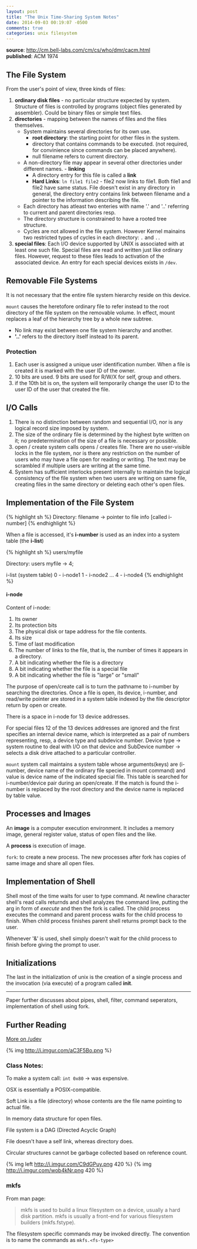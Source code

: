 ```yaml
---
layout: post
title: "The Unix Time-Sharing System Notes"
date: 2014-09-03 00:19:07 -0500
comments: true
categories: unix filesystem
---
```


**source**: http://cm.bell-labs.com/cm/cs/who/dmr/cacm.html<br/>
**published**: ACM 1974

## The File System
From the user's point of view, three kinds of files:

1. **ordinary disk files** - no particular structure expected by system. Structure of files is controlled by programs (object files generated by assembler). Could be binary files or simple text files.
2. **directories** - mapping between the names of files and the files themselves.
    * System maintains several directories for its own use.
      - **root directory**: the starting point for other files in the system.
      - directory that contains commands to be executed. (not required, for convinience since commands can be placed anywhere).
      - null filename refers to current directory. <!-- more -->
    * A non-directory file may appear in several other directories under different names. - **linking**
      - A directory entry for this file is called a **link**
      - **Hard Links**: `ln file1 file2` - file2 now links to file1. Both file1 and file2 have same status. File doesn't exist in any directory in general, the directory entry contains link between filename and a pointer to the information describing the file.
    * Each directory has atleast two enteries with name '.' and '..' referring to current and parent directories resp.
    * The directory structure is constrained to have a rooted tree structure.
    * Cycles are not allowed in the file system. However Kernel mainains two restricted types of cycles in each directory: `.` and `..`
3. **special files**: Each I/O device supported by UNIX is associated with at least one such file. Special files are read and written just like ordinary files. However, request to these files leads to activation of the associated device. An entry for each special devices exists in `/dev`.

<!-- more -->
## Removable File Systems

It is not necessary that the entire file system hierarchy reside on this device.

`mount` causes the heretofore ordinary file to refer instead to the root directory of the file system on the removable volume. In effect, mount replaces a leaf of the hierarchy tree by a whole new subtree.

- No link may exist between one file system hierarchy and another.
- **'..'** refers to the directory itself instead to its parent.

### Protection

1. Each user is assigned a unique user identification number. When a file is created it is marked with the user ID of the owner.
2. 10 bits are used. 9 bits are used for R/W/X for self, group and others.
3. if the 10th bit is on, the system will temporarily change the user ID to the user ID of the user that created the file.

## I/O Calls

1. There is no distinction between random and sequential I/O, nor is any logical record size imposed by system.
2. The size of the ordinary file is determined by the highest byte written on it; no predetermination of the size of a file is necessary or possible.
3. open / create system calls opens / creates file. There are no user-visible locks in the file system, nor is there any restriction on the number of users who may have a file open for reading or writing. The text may be scrambled if multiple users are writing at the same time.
4. System has sufficient interlocks present internally to maintain the logical consistency of the file system when two users are writing on same file, creating files in the same directory or deleting each other's open files.

## Implementation of the File System

{% highlight sh %}
Directory:
  filename -> pointer to file info [called i-number]
{% endhighlight %}

When a file is accessed, it's **i-number** is used as an index into a system table (the **i-list**)

{% highlight sh %}
users/myfile

Directory: users
myfile -> 4;

i-list (system table)
0 - i-node1
1 - i-node2
...
4 - i-node4
{% endhighlight %}

#### i-node

Content of i-node:

1. Its owner
2. Its protection bits
3. The physical disk or tape address for the file contents.
4. Its size
5. Time of last modification
6. The number of links to the file, that is, the number of times it appears in a directory.
7. A bit indicating whether the file is a directory
8. A bit indicating whether the file is a special file
9. A bit indicating whether the file is "large" or "small"

The purpose of open/create call is to turn the pathname to i-number by searching the directories. Once a file is open, its device, i-number, and read/write pointer are stored in a system table indexed by the file descriptor return by open or create.

There is a space in i-node for 13 device addresses.

For special files 12 of the 13 devices addresses are ignored and the first specifies an internal device name, which is interpreted as a pair of numbers representing, resp, a device type and subdevice number. Device type -> system routine to deal with I/O on that device and SubDevice number -> selects a disk drive attached to a particular controller.

`mount` system call maintains a system table whose arguments(keys) are (i-number, device name of the ordinary file specied in mount command) and value is device name of the indicated special file. This table is searched for i-number/device pair during an open/create. If the match is found the i-number is replaced by the root directory and the device name is replaced by table value.

## Processes and Images

An **image** is a computer execution environment. It includes a memory image, general register value, status of open files and the like.

A **process** is execution of image.

`fork`: to create a new process. The new processes after fork has copies of same image and share all open files.

## Implementation of Shell

Shell most of the time waits for user to type command. At newline character shell's read calls returnds and shell analyzes the command line, putting the arg in form of *execute* and then the fork is called. The child process executes the command and parent process waits for the child process to finish. When child process finishes parent shell returns prompt back to the user.

Whenever '&' is used, shell simply doesn't wait for the child process to finish before giving the prompt to user.

## Initializations

The last in the initialization of unix is the creation of a single process and the invocation (via execute) of a program called **init**.

<hr/>

Paper further discusses about pipes, shell, filter, command seperators, implementation of shell using fork.


## Further Reading

[More on /udev](../../../../2014/09/04/slash-udev-notes)

{% img http://i.imgur.com/aC3F5Bo.png %}


### Class Notes:

To make a system call: `int 0x80` -> was expensive.

OSX is essentially a POSIX-compatible.

Soft Link is a file (directory) whose contents are the file name pointing to actual file.

In memory data structure for open files.

File system is a DAG (Directed Acyclic Graph)

File doesn't have a self link, whereas directory does.

Circular structures cannot be garbage collected based on reference count.

{% img left http://i.imgur.com/C9dGPuy.png 420 %}
{% img http://i.imgur.com/wob4kNr.png 420 %}

### mkfs

From man page:

> mkfs is used to build a linux filesystem on a device, usually a hard disk partition. mkfs is usually a front-end for various filesystem builders (mkfs.fstype).

The filesystem specific commands may be invoked directly. The convention is to name the commands as `mkfs.<fs-type>`
